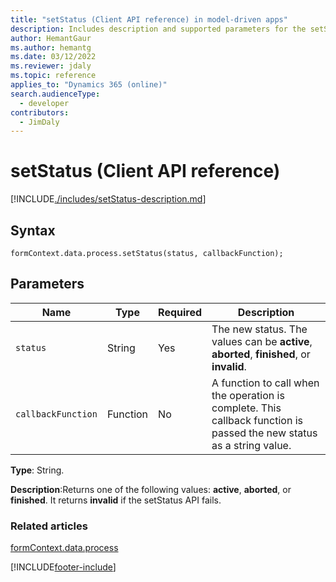 ```yaml
---
title: "setStatus (Client API reference) in model-driven apps"
description: Includes description and supported parameters for the setStatus method.
author: HemantGaur
ms.author: hemantg
ms.date: 03/12/2022
ms.reviewer: jdaly
ms.topic: reference
applies_to: "Dynamics 365 (online)"
search.audienceType: 
  - developer
contributors:
  - JimDaly
---
```

# setStatus (Client API reference)



[!INCLUDE[./includes/setStatus-description.md](./includes/setStatus-description.md)]

## Syntax

`formContext.data.process.setStatus(status, callbackFunction);`

## Parameters

|Name|Type|Required|Description|
|--|--|--|--|
|`status`|String|Yes|The new status. The values can be **active**, **aborted**, **finished**, or **invalid**. |
|`callbackFunction`|Function|No|A function to call when the operation is complete. This callback function is passed the new status as a string value.|

**Type**: String. 

**Description**:Returns one of the following values: **active**, **aborted**, or **finished**. It returns **invalid** if the setStatus API fails.

### Related articles

[formContext.data.process](../../formContext-data-process.md)
 
[!INCLUDE[footer-include](../../../../../../includes/footer-banner.md)]

